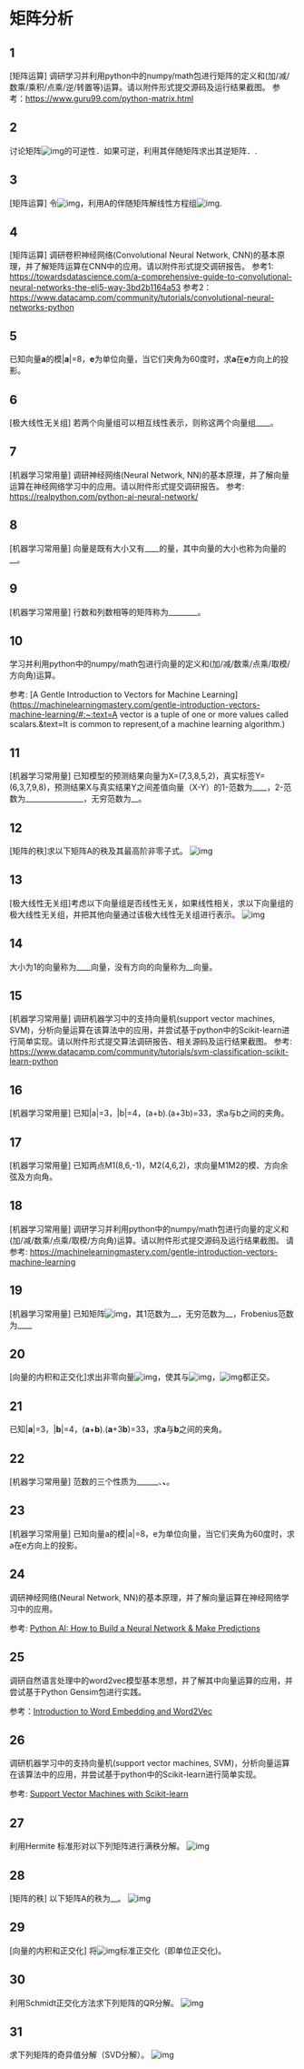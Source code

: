 # 矩阵分析



## 1 

[矩阵运算] 调研学习并利用python中的numpy/math包进行矩阵的定义和(加/减/数乘/乘积/点乘/逆/转置等)运算。请以附件形式提交源码及运行结果截图。
参考：https://www.guru99.com/python-matrix.html





## 2

讨论矩阵![img](https://image.zhihuishu.com/zhs/doctrans/docx2html/202105/b757cdd865e040e383532a93983c879f.gif)的可逆性．如果可逆，利用其伴随矩阵求出其逆矩阵．.



## 3

[矩阵运算] 令![img](https://image.zhihuishu.com/zhs/doctrans/docx2html/202105/12f4d4cef1b44030b06cd72b9ecdac00.gif)，利用A的伴随矩阵解线性方程组![img](https://image.zhihuishu.com/zhs/doctrans/docx2html/202105/dc01ec54480d4418b215d25ac176c29b.gif).





## 4

[矩阵运算] 调研卷积神经网络(Convolutional Neural Network, CNN)的基本原理，并了解矩阵运算在CNN中的应用。请以附件形式提交调研报告。
参考1: https://towardsdatascience.com/a-comprehensive-guide-to-convolutional-neural-networks-the-eli5-way-3bd2b1164a53
参考2：https://www.datacamp.com/community/tutorials/convolutional-neural-networks-python



## 5

已知向量**a**的模|**a**|=8，**e**为单位向量，当它们夹角为60度时，求**a**在**e**方向上的投影。



## 6

[极大线性无关组] 若两个向量组可以相互线性表示，则称这两个向量组____。



## 7

[机器学习常用量] 调研神经网络(Neural Network, NN)的基本原理，并了解向量运算在神经网络学习中的应用。请以附件形式提交调研报告。
参考: https://realpython.com/python-ai-neural-network/

## 8

[机器学习常用量] 向量是既有大小又有____的量，其中向量的大小也称为向量的__。



## 9

[机器学习常用量] 行数和列数相等的矩阵称为________。



## 10

学习并利用python中的numpy/math包进行向量的定义和(加/减/数乘/点乘/取模/方向角)运算。

参考: [A Gentle Introduction to Vectors for Machine Learning](https://machinelearningmastery.com/gentle-introduction-vectors-machine-learning/#:~:text=A vector is a tuple of one or more values called scalars.&text=It is common to represent,of a machine learning algorithm.)



## 11

[机器学习常用量] 已知模型的预测结果向量为X=(7,3,8,5,2)，真实标签Y=(6,3,7,9,8)，预测结果X与真实结果Y之间差值向量（X-Y）的1-范数为____，2-范数为________________，无穷范数为__。



## 12

[矩阵的秩]求以下矩阵A的秩及其最高阶非零子式。
![img](https://image.zhihuishu.com/zhs/doctrans/docx2html/202106/7bff6ee322164922b3e0036c7e03e1bf.png)



## 13

[极大线性无关组]考虑以下向量组是否线性无关，如果线性相关，求以下向量组的极大线性无关组，并把其他向量通过该极大线性无关组进行表示。
![img](https://image.zhihuishu.com/zhs/doctrans/docx2html/202106/9fa5fb6a1e13403d86a04e52ef5f40a9.png)



## 14

大小为1的向量称为____向量，没有方向的向量称为__向量。



## 15

[机器学习常用量] 调研机器学习中的支持向量机(support vector machines, SVM)，分析向量运算在该算法中的应用，并尝试基于python中的Scikit-learn进行简单实现。请以附件形式提交算法调研报告、相关源码及运行结果截图。
参考: https://www.datacamp.com/community/tutorials/svm-classification-scikit-learn-python





## 16

[机器学习常用量] 已知|a|=3，|b|=4，(a+b).(a+3b)=33，求a与b之间的夹角。





## 17

[机器学习常用量] 已知两点M1(8,6,-1)，M2(4,6,2)，求向量M1M2的模、方向余弦及方向角。





## 18

[机器学习常用量] 调研学习并利用python中的numpy/math包进行向量的定义和(加/减/数乘/点乘/取模/方向角)运算。请以附件形式提交源码及运行结果截图。
请参考: https://machinelearningmastery.com/gentle-introduction-vectors-machine-learning





## 19

[机器学习常用量] 已知矩阵![img](https://image.zhihuishu.com/zhs/doctrans/docx2html/202105/647cc94286c542df8a22ea258511050f.png)，其1范数为__，无穷范数为__，Frobenius范数为____



## 20

[向量的内积和正交化]求出非零向量![img](https://image.zhihuishu.com/zhs/doctrans/docx2html/202106/a0963ee39cc44698911a7e0f574d4a5c.gif)，使其与![img](https://image.zhihuishu.com/zhs/doctrans/docx2html/202106/0705f02aa8e345daa31f2fdb7dbed24d.gif)，![img](https://image.zhihuishu.com/zhs/doctrans/docx2html/202106/1f89b2ebe39441c8b02d638737f257ef.gif)都正交。



## 21

已知|**a**|=3，|**b**|=4，(**a**+**b**).(**a**+3**b**)=33，求**a**与**b**之间的夹角。



## 22

[机器学习常用量] 范数的三个性质为______、______、______。



## 23

[机器学习常用量] 已知向量a的模|a|=8，e为单位向量，当它们夹角为60度时，求a在e方向上的投影。



## 24

调研神经网络(Neural Network, NN)的基本原理，并了解向量运算在神经网络学习中的应用。

参考: [Python AI: How to Build a Neural Network & Make Predictions](https://realpython.com/python-ai-neural-network/)



## 25

调研自然语言处理中的word2vec模型基本思想，并了解其中向量运算的应用，并尝试基于Python Gensim包进行实践。

参考：[Introduction to Word Embedding and Word2Vec](https://towardsdatascience.com/introduction-to-word-embedding-and-word2vec-652d0c2060fa)



## 26

调研机器学习中的支持向量机(support vector machines, SVM)，分析向量运算在该算法中的应用，并尝试基于python中的Scikit-learn进行简单实现。

参考: [Support Vector Machines with Scikit-learn](https://www.datacamp.com/community/tutorials/svm-classification-scikit-learn-python)



## 27

利用Hermite 标准形对以下列矩阵进行满秩分解。
![img](https://image.zhihuishu.com/zhs/doctrans/docx2html/202106/8c0e4624849643b2a4c269216611153c.png)



## 28

[矩阵的秩] 以下矩阵A的秩为__。
![img](https://image.zhihuishu.com/zhs/doctrans/docx2html/202106/c31b10e5b46042df8685b2d1bcf5013a.png)



## 29

[向量的内积和正交化] 将![img](https://image.zhihuishu.com/zhs/doctrans/docx2html/202106/781d8e3d847446f88e8e785e00e4f982.gif)标准正交化（即单位正交化)。



## 30

利用Schmidt正交化方法求下列矩阵的QR分解。
![img](https://image.zhihuishu.com/zhs/doctrans/docx2html/202106/7cfeaccf8b8040258c71309e306829f2.png)



## 31

求下列矩阵的奇异值分解（SVD分解）。
![img](https://image.zhihuishu.com/zhs/doctrans/docx2html/202106/f72388b8bf16410a893a4a7f35be2f0b.png)
